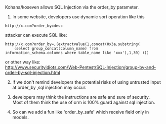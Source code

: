 Kohana/koseven allows SQL Injection via the order_by parameter. 
   
   
1. In some website, developers use dynamic sort operation like this   
```
http://x.com?order_by=desc
```   
attacker can execute SQL like:
```
http://x.com?order_by=,(extractvalue(1,concat(0x3a,substring(
    (select group_concat(column_name) from
information_schema.columns where table_name like 'xxx'),1,30) )))
```
or other way like:   
http://www.securityidiots.com/Web-Pentest/SQL-Injection/group-by-and-order-by-sql-injection.html  
    
2. If we don't remind developers the potential risks of using untrusted input at order_by ,sql injection may occur.   
        
3. developers may think the instructions are safe and sure of security. Most of them think the use of orm is 100% guard against sql injection.   
   
4. So can we add a fun like 'order_by_safe' which receive field only in models.   